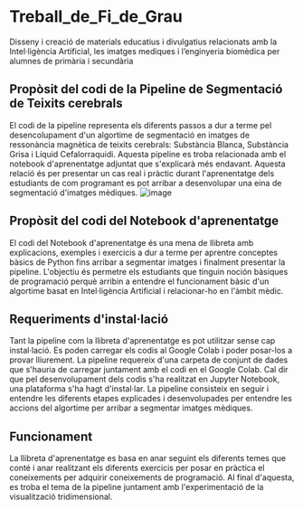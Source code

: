 # Treball_de_Fi_de_Grau
Disseny i creació de materials educatius i divulgatius relacionats amb la Intel·ligència Artificial, les imatges mediques i l’enginyeria biomèdica per alumnes de primària i secundària

## Propòsit del codi de la Pipeline de Segmentació de Teixits cerebrals

El codi de la pipeline representa els diferents passos a dur a terme pel desencolupament d'un algortime de segmentació en imatges de ressonància magnètica de teixits cerebrals: Substància Blanca, Substància Grisa i Líquid Cefalorraquidi. Aquesta pipeline es troba relacionada amb el notebook d'aprenentatge adjuntat que s'explicarà més endavant. Aquesta relació és per presentar un cas real i pràctic durant l'aprenentatge dels estudiants de com programant es pot arribar a desenvolupar una eina de segmentació d'imatges mèdiques.
![image](https://github.com/MayssaeEssabbar/Treball_de_Fi_de_Grau/assets/102362509/48ccd552-1c5b-4337-a876-d61b38ac3ea0)


## Propòsit del codi del Notebook d'aprenentatge

El codi del Notebook d'aprenentatge és una mena de llibreta amb explicacions, exemples i exercicis a dur a terme per aprentre conceptes bàsics de Python fins arribar a segmentar imatges i finalment presentar la pipeline. L'objectiu és permetre els estudiants que tinguin noción bàsiques de programació perquè arribin a entendre el funcionament bàsic d'un algortime basat en  Intel·ligència Artificial i relacionar-ho en l'àmbit mèdic.

## Requeriments d'instal·lació

Tant la pipeline com la llibreta d'aprenentatge es pot utilitzar sense cap instal·lació. Es poden carregar els codis al Google Colab i poder posar-los a provar lliurement. La pipeline requereix d'una carpeta de conjunt de dades que s'hauria de carregar juntament amb el codi en el Google Colab. Cal dir que pel desenvolupament dels codis s'ha realitzat en Jupyter Notebook, una plataforma s'ha hagt d'instal·lar. La pipeline consisteix en seguir i entendre les diferents etapes explicades i desenvolupades per entendre les accions del algortime per arribar a segmentar imatges mèdiques. 

## Funcionament

La llibreta d'aprenentatge es basa en anar seguint els diferents temes que conté i anar realitzant els diferents exercicis per posar en pràctica el coneixements per adquirir coneixements de programació. Al final d'aquesta, es troba el tema de la pipeline juntament amb l'experimentació de la visualització tridimensional.


